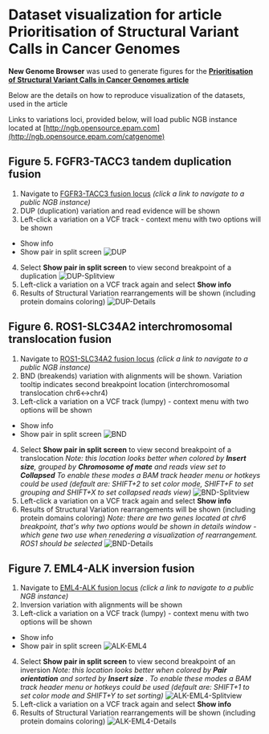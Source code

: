 # Dataset visualization for article **Prioritisation of Structural Variant Calls in Cancer Genomes**

**New Genome Browser** was used to generate figures for the **[Prioritisation of Structural Variant Calls in Cancer Genomes article](http://biorxiv.org/content/early/2016/11/04/084640)**

Below are the details on how to reproduce visualization of the datasets, used in the article

Links to variations loci, provided below, will load public NGB instance located at [http://ngb.opensource.epam.com](http://ngb.opensource.epam.com/catgenome)

## Figure 5. FGFR3-TACC3 tandem duplication fusion

1. Navigate to [FGFR3-TACC3 fusion locus](http://ngb.opensource.epam.com/catgenome#/GRCh38/4/1727714/1729323?rewrite=Off&tracks=%5B%7B%22h%22%3A20%2C%22s%22%3A%7B%7D%2C%22b%22%3A1%2C%22p%22%3A5%7D%2C%7B%22h%22%3A53%2C%22s%22%3A%7B%22g%22%3A%22collapsed%22%7D%2C%22b%22%3A2%2C%22p%22%3A5%7D%2C%7B%22h%22%3A41%2C%22s%22%3A%7B%22v%22%3A%22Collapsed%22%7D%2C%22b%22%3A23%2C%22p%22%3A5%7D%2C%7B%22h%22%3A475%2C%22s%22%3A%7B%22a%22%3Atrue%2C%22c%22%3A%22pairOrientation%22%2C%22c1%22%3Atrue%2C%22d%22%3Atrue%2C%22g1%22%3A%22default%22%2C%22i%22%3Atrue%2C%22m%22%3Atrue%2C%22r%22%3A1%2C%22s1%22%3Afalse%2C%22s2%22%3Atrue%2C%22s3%22%3Afalse%2C%22v1%22%3Afalse%7D%2C%22b%22%3A25%2C%22p%22%3A5%7D%5D) *(click a link to navigate to a public NGB instance)*
2. DUP (duplication) variation and read evidence will be shown
3. Left-click a variation on a VCF track - context menu with two options will be shown
 * Show info
 * Show pair in split screen
![DUP](../installation/images/docker-8.png)
4. Select **Show pair in split screen** to view second breakpoint of a duplication
![DUP-Splitview](../installation/images/docker-9.png)
5. Left-click a variation on a VCF track again and select **Show info**
6. Results of Structural Variation rearrangements will be shown (including protein domains coloring)
![DUP-Details](../installation/images/docker-7.png)


## Figure 6. ROS1-SLC34A2 interchromosomal translocation fusion

1. Navigate to [ROS1-SLC34A2 fusion locus](http://ngb.opensource.epam.com/catgenome#/GRCh38/6/117336964/117337328?rewrite=Off&tracks=%5B%7B%22b%22%3A1%2C%22p%22%3A2%2C%22h%22%3A20%2C%22s%22%3A%7B%7D%7D%2C%7B%22b%22%3A2%2C%22p%22%3A2%2C%22h%22%3A122%2C%22s%22%3A%7B%22g%22%3A%22collapsed%22%7D%7D%2C%7B%22b%22%3A12%2C%22p%22%3A2%2C%22h%22%3A63%2C%22s%22%3A%7B%22v%22%3A%22Collapsed%22%7D%7D%2C%7B%22b%22%3A15%2C%22p%22%3A2%2C%22h%22%3A410%2C%22s%22%3A%7B%22a%22%3Atrue%2C%22c%22%3A%22insertSize%22%2C%22c1%22%3Atrue%2C%22d%22%3Atrue%2C%22g1%22%3A%22chromosomeOfMate%22%2C%22i%22%3Atrue%2C%22m%22%3Atrue%2C%22r%22%3A0%2C%22s1%22%3Afalse%2C%22s2%22%3Atrue%2C%22s3%22%3Afalse%2C%22v1%22%3Afalse%7D%7D%5D) *(click a link to navigate to a public NGB instance)*
2. BND (breakends) variation with alignments will be shown. Variation tooltip indicates second breakpoint location (interchromosomal translocation chr6<->chr4)
3. Left-click a variation on a VCF track (lumpy) - context menu with two options will be shown
 * Show info
 * Show pair in split screen
![BND](../installation/images/docker-4.png)
4. Select **Show pair in split screen** to view second breakpoint of a translocation
*Note: this location looks better when colored by **Insert size**, grouped by **Chromosome of mate** and reads view set to **Collapsed** To enable these modes a BAM track header menu or hotkeys could be used (default are: SHIFT+2 to set color mode, SHIFT+F to set grouping and SHIFT+X to set collapsed reads view)*
![BND-Splitview](../installation/images/docker-5.png)
5.  Left-click a variation on a VCF track again and select **Show info**
6. Results of Structural Variation rearrangements will be shown (including protein domains coloring)
*Note: there are two genes located at chr6 breakpoint, that's why two options would be shown in details window - which gene two use when renedering a visualization of rearrangement. ROS1 should be selected*
![BND-Details](../installation/images/docker-6.png)

## Figure 7. EML4-ALK inversion fusion

1. Navigate to [EML4-ALK fusion locus](http://ngb.opensource.epam.com/catgenome#/GRCh38/2/29224570/29224993?rewrite=Off&tracks=%5B%7B%22b%22%3A1%2C%22p%22%3A1%2C%22h%22%3A20%2C%22s%22%3A%7B%7D%7D%2C%7B%22b%22%3A2%2C%22p%22%3A1%2C%22h%22%3A55%2C%22s%22%3A%7B%22g%22%3A%22collapsed%22%7D%7D%2C%7B%22b%22%3A7%2C%22p%22%3A1%2C%22h%22%3A42%2C%22s%22%3A%7B%22v%22%3A%22Collapsed%22%7D%7D%2C%7B%22b%22%3A10%2C%22p%22%3A1%2C%22h%22%3A462%2C%22s%22%3A%7B%22a%22%3Atrue%2C%22c%22%3A%22pairOrientation%22%2C%22c1%22%3Atrue%2C%22d%22%3Atrue%2C%22g1%22%3A%22default%22%2C%22i%22%3Atrue%2C%22m%22%3Atrue%2C%22r%22%3A1%2C%22s1%22%3Afalse%2C%22s2%22%3Atrue%2C%22s3%22%3Afalse%2C%22v1%22%3Afalse%7D%7D%5D) *(click a link to navigate to a public NGB instance)*
2. Inversion variation with alignments will be shown
3. Left-click a variation on a VCF track (lumpy) - context menu with two options will be shown
 * Show info
 * Show pair in split screen
![ALK-EML4](../installation/images/docker-1.png)
4. Select **Show pair in split screen** to view second breakpoint of an inversion
*Note: this location looks better when colored by **Pair orientation** and sorted by **Insert size** . To enable these modes a BAM track header menu or hotkeys could be used (default are: SHIFT+1 to set color mode and SHIFT+Y to set sorting)*
![ALK-EML4-Splitview](../installation/images/docker-2.png)
5.  Left-click a variation on a VCF track again and select **Show info**
6. Results of Structural Variation rearrangements will be shown (including protein domains coloring)
![ALK-EML4-Details](../installation/images/docker-3.png)
